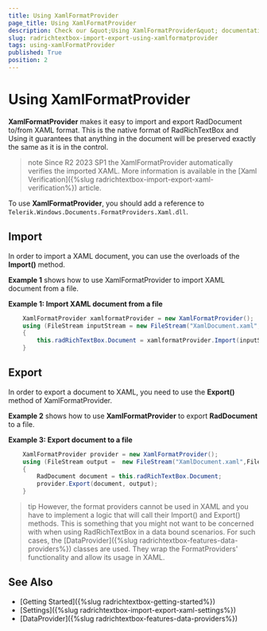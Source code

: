 ```yaml
---
title: Using XamlFormatProvider
page_title: Using XamlFormatProvider
description: Check our &quot;Using XamlFormatProvider&quot; documentation article for the RadRichTextBox {{ site.framework_name }} control.
slug: radrichtextbox-import-export-using-xamlformatprovider
tags: using-xamlFormatProvider
published: True
position: 2
--- 
```


# Using XamlFormatProvider

__XamlFormatProvider__ makes it easy to import and export RadDocument to/from XAML format. This is the native format of RadRichTextBox and Using it guarantees that anything in the document will be preserved exactly the same as it is in the control. 

 >note Since R2 2023 SP1 the XamlFormatProvider automatically verifies the imported XAML. More information is available in the [Xaml Verification]({%slug radrichtextbox-import-export-xaml-verification%}) article.

To use __XamlFormatProvider__, you should add a reference to `Telerik.Windows.Documents.FormatProviders.Xaml.dll`.

## Import

In order to import a XAML document, you can use the overloads of the __Import()__ method.

__Example 1__ shows how to use XamlFormatProvider to import XAML document from a file.

__Example 1: Import XAML document from a file__
```C#
	XamlFormatProvider xamlformatProvider = new XamlFormatProvider();
	using (FileStream inputStream = new FileStream("XamlDocument.xaml",FileMode.Open))
	{
		this.radRichTextBox.Document = xamlformatProvider.Import(inputStream);
	}
```


## Export

In order to export a document to XAML, you need to use the __Export()__ method of XamlFormatProvider. 

__Example 2__ shows how to use __XamlFormatProvider__ to export __RadDocument__ to a file.

__Example 3: Export document to a file__
```C#
	XamlFormatProvider provider = new XamlFormatProvider();
	using (FileStream output =  new FileStream("XamlDocument.xaml",FileMode.OpenOrCreate))
	{
		RadDocument document = this.radRichTextBox.Document;
		provider.Export(document, output);
	}
```

>tip However, the format providers cannot be used in XAML and you have to implement a logic that will call their Import() and Export() methods. This is something that you might not want to be concerned with when using RadRichTextBox in a data bound scenarios. For such cases, the [DataProvider]({%slug radrichtextbox-features-data-providers%}) classes are used. They wrap the FormatProviders' functionality and allow its usage in XAML.

## See Also

 * [Getting Started]({%slug radrichtextbox-getting-started%})
 * [Settings]({%slug radrichtextbox-import-export-xaml-settings%})
 * [DataProvider]({%slug radrichtextbox-features-data-providers%})
 
